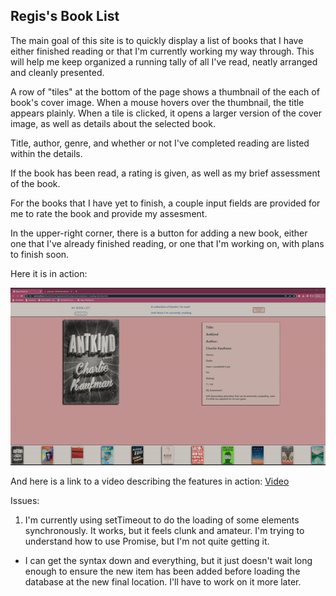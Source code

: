 ## Regis's Book List

The main goal of this site is to quickly display a list of books that I have either finished reading or that I'm currently working my way through.  This will help me keep organized a running tally of all I've read, neatly arranged and cleanly presented.

A row of "tiles" at the bottom of the page shows a thumbnail of the each of book's cover image.  When a mouse hovers over the thumbnail, the title appears plainly.  When a tile is clicked, it opens a larger version of the cover image, as well as details about the selected book.

Title, author, genre, and whether or not I've completed reading are listed within the details.

If the book has been read, a rating is given, as well as my brief assessment of the book.

For the books that I have yet to finish, a couple input fields are provided for me to rate the book and provide my assesment.

In the upper-right corner, there is a button for adding a new book, either one that I've already finished reading, or one that I'm working on, with plans to finish soon.

Here it is in action:

![](https://github.com/regisaslewis/reading-list/blob/cb4eb3cecb2e4ad193a2bd4d4b97734696324ad9/p1%20readme%20gif.gif)

And here is a link to a video describing the features in action: 
[Video](https://www.youtube.com/watch?v=aB-vBSxJr84)

Issues:
1) I'm currently using setTimeout to do the loading of some elements synchronously.  It works, but it feels clunk and amateur.  I'm trying to understand how to use Promise, but I'm not quite getting it.
  - I can get the syntax down and everything, but it just doesn't wait long enough to ensure the new item has been added before loading the database at the new final location.  I'll have to work on it more later.